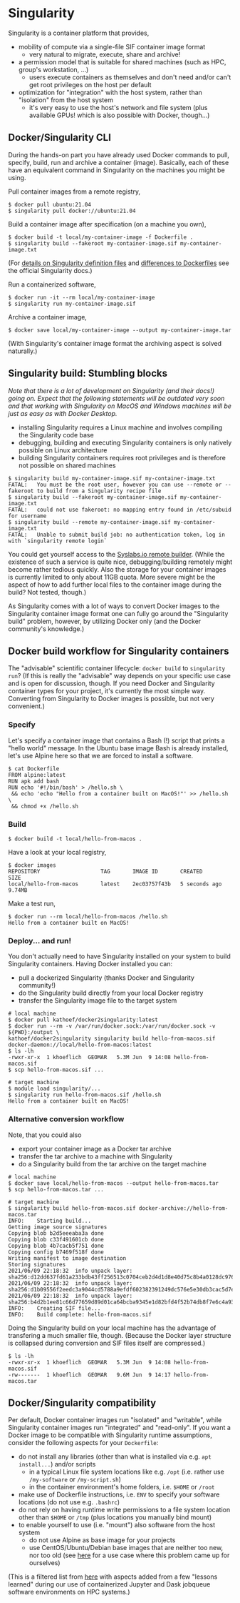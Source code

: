 # Singularity

Singularity is a container platform that provides,

* mobility of compute via a single-file SIF container image format 
  * very natural to migrate, execute, share and archive!
* a permission model that is suitable for shared machines (such as HPC, group's workstation, ...)
  * users execute containers as themselves and don't need and/or can't get root privileges on the host per default
* optimization for "integration" with the host system, rather than "isolation" from the host system
  * it's very easy to use the host's network and file system (plus available GPUs! which is also possible with Docker, though...)

## Docker/Singularity CLI

During the hands-on part you have already used Docker commands to pull, specify, build, run and archive a container (image).
Basically, each of these have an equivalent command in Singularity on the machines you might be using.

Pull container images from a remote registry,

```
$ docker pull ubuntu:21.04
$ singularity pull docker://ubuntu:21.04
```

Build a container image after specification (on a machine you own),

```
$ docker build -t local/my-container-image -f Dockerfile .
$ singularity build --fakeroot my-container-image.sif my-container-image.txt
```

(For [details on Singularity definition files](https://sylabs.io/guides/3.7/user-guide/definition_files.html) and [differences to Dockerfiles](https://sylabs.io/guides/3.7/user-guide/singularity_and_docker.html#singularity-definition-file-vs-dockerfile) see the official Singularity docs.)

Run a containerized software,

```
$ docker run -it --rm local/my-container-image
$ singularity run my-container-image.sif
```

Archive a container image,

```
$ docker save local/my-container-image --output my-container-image.tar
```

(With Singularity's container image format the archiving aspect is solved naturally.)

## Singularity build: Stumbling blocks

_Note that there is a lot of development on Singularity (and their docs!) going on. Expect that the following statements will be outdated very soon and that working with Singularity on MacOS and Windows machines will be just as easy as with Docker Desktop._

* installing Singularity requires a Linux machine and involves compiling the Singularity code base
* debugging, building and executing Singularity containers is only natively possible on Linux architecture
* building Singularity containers requires root privileges and is therefore not possible on shared machines

```
$ singularity build my-container-image.sif my-container-image.txt
FATAL:   You must be the root user, however you can use --remote or --fakeroot to build from a Singularity recipe file
$ singularity build --fakeroot my-container-image.sif my-container-image.txt
FATAL:   could not use fakeroot: no mapping entry found in /etc/subuid for username
$ singularity build --remote my-container-image.sif my-container-image.txt
FATAL:   Unable to submit build job: no authentication token, log in with `singularity remote login`
```

You could get yourself access to the [Syslabs.io remote builder](https://cloud.sylabs.io/).
(While the existence of such a service is quite nice, debugging/building remotely might become rather tedious quickly. Also the storage for your container images is currently limited to only about 11GB quota. More severe might be the aspect of how to add further local files to the container image during the build? Not tested, though.)

As Singularity comes with a lot of ways to convert Docker images to the Singularity container image format one can fully go around the "Singularity build" problem, however, by utilizing Docker only (and the Docker community's knowledge.)

## Docker build workflow for Singularity containers

The "advisable" scientific container lifecycle: `docker build` to `singularity run`?
(If this is really the "advisable" way depends on your specific use case and is open for discussion, though. If you need Docker and Singularity container types for your project, it's currently the most simple way. Converting from Singularity to Docker images is possible, but not very convenient.)

### Specify

Let's specify a container image that contains a Bash (!) script that prints a "hello world" message.
In the Ubuntu base image Bash is already installed, let's use Alpine here so that we are forced to install a software.

```
$ cat Dockerfile
FROM alpine:latest
RUN apk add bash
RUN echo '#!/bin/bash' > /hello.sh \
 && echo 'echo "Hello from a container built on MacOS!"' >> /hello.sh \
 && chmod +x /hello.sh
```

### Build

```
$ docker build -t local/hello-from-macos .
```

Have a look at your local registry,

```
$ docker images                                                         
REPOSITORY                   TAG       IMAGE ID       CREATED         SIZE
local/hello-from-macos       latest    2ec03757f43b   5 seconds ago   9.74MB
```

Make a test run,

```
$ docker run --rm local/hello-from-macos /hello.sh
Hello from a container built on MacOS!
```

### Deploy... and run!

You don't actually need to have Singularity installed on your system to build Singularity containers.
Having Docker installed you can:

* pull a dockerized Singularity (thanks Docker and Singularity community!)
* do the Singularity build directly from your local Docker registry
* transfer the Singularity image file to the target system

```
# local machine
$ docker pull kathoef/docker2singularity:latest
$ docker run --rm -v /var/run/docker.sock:/var/run/docker.sock -v ${PWD}:/output \
kathoef/docker2singularity singularity build hello-from-macos.sif docker-daemon://local/hello-from-macos:latest
$ ls -lh
-rwxr-xr-x  1 khoeflich  GEOMAR   5.3M Jun  9 14:08 hello-from-macos.sif
$ scp hello-from-macos.sif ...
```

```
# target machine
$ module load singularity/...
$ singularity run hello-from-macos.sif /hello.sh
Hello from a container built on MacOS!
```

### Alternative conversion workflow

Note, that you could also

* export your container image as a Docker tar archive
* transfer the tar archive to a machine with Singularity
* do a Singularity build from the tar archive on the target machine

```
# local machine
$ docker save local/hello-from-macos --output hello-from-macos.tar
$ scp hello-from-macos.tar ...
```

```
# target machine
$ singularity build hello-from-macos.sif docker-archive://hello-from-macos.tar
INFO:    Starting build...
Getting image source signatures
Copying blob b2d5eeeaba3a done
Copying blob c33f491601cb done
Copying blob 4b7cacb5f751 done
Copying config b7469f518f done
Writing manifest to image destination
Storing signatures
2021/06/09 22:18:32  info unpack layer: sha256:d12dd637fd61a233bdb43ff256513c0704ceb2d4d1d8e40d75c8b4a0128dc976
2021/06/09 22:18:32  info unpack layer: sha256:d1b09556f2eedc3a9044cd5788a9efdf602382391249dc576e5e30db3cac5d7e
2021/06/09 22:18:32  info unpack layer: sha256:b4d2b1ee81c66d77659d89d01ca64bcba9345e1d82bfd4f52b74db8f7e6c4a93
INFO:    Creating SIF file...
INFO:    Build complete: hello-from-macos.sif
```

Doing the Singularity build on your local machine has the advantage of transfering a much smaller file, though.
(Because the Docker layer structure is collapsed during conversion and SIF files itself are compressed.)

```
$ ls -lh
-rwxr-xr-x  1 khoeflich  GEOMAR   5.3M Jun  9 14:08 hello-from-macos.sif
-rw-------  1 khoeflich  GEOMAR   9.6M Jun  9 14:17 hello-from-macos.tar
```

## Docker/Singularity compatibility

Per default, Docker container images run "isolated" and "writable", while Singularity container images run "integrated" and "read-only".
If you want a Docker image to be compatible with Singularity runtime assumptions, consider the following aspects for your `Dockerfile`:

* do not install any libraries (other than what is installed via e.g. `apt install...`) and/or scripts
  * in a typical Linux file system locations like e.g. `/opt` (i.e. rather use `/my-software` or `/my-script.sh`)
  * in the container environment's home folders, i.e. `$HOME` or `/root`
* make use of Dockerfile instructions, i.e. `ENV` to specify your software locations (do not use e.g. `.bashrc`)
* do not rely on having runtime write permissions to a file system location other than `$HOME` or `/tmp` (plus locations you manually bind mount)
* to enable yourself to use (i.e. "mount") also software from the host system
  * do not use Alpine as base image for your projects
  * use CentOS/Ubuntu/Debian base images that are neither too new, nor too old (see [here](https://github.com/ExaESM-WP4/Batch-scheduler-Singularity-bindings) for a use case where this problem came up for ourselves)

(This is a filtered list from [here](https://github.com/singularityhub/docker2singularity#tips-for-making-docker-images-compatible-with-singularity) with aspects added from a few "lessons learned" during our use of containerized Jupyter and Dask jobqueue software environments on HPC systems.)

